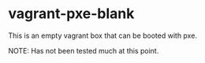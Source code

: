 vagrant-pxe-blank
=================

This is an empty vagrant box that can be booted with pxe.

NOTE: Has not been tested much at this point.
